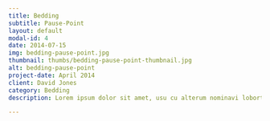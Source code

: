 ```yaml
---
title: Bedding
subtitle: Pause-Point
layout: default
modal-id: 4
date: 2014-07-15
img: bedding-pause-point.jpg
thumbnail: thumbs/bedding-pause-point-thumbnail.jpg
alt: bedding-pause-point
project-date: April 2014
client: David Jones
category: Bedding
description: Lorem ipsum dolor sit amet, usu cu alterum nominavi lobortis. At duo novum diceret. 

---
```


